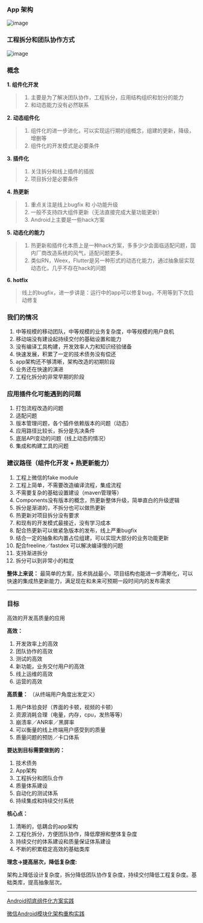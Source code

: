 
### App 架构

![image](http://localhost:8000/App架构.png)

### 工程拆分和团队协作方式

![image](http://localhost:8000/工程拆分和团队协作.png)

### 概念

**1. 组件化开发**
> 1. 主要是为了解决团队协作，工程拆分，应用结构组织和划分的能力
> 2. 和动态能力没有必然联系

**2. 动态组件化**
> 1. 组件化的进一步进化，可以实现运行期的组概念，组建的更新，降级，增删等
> 2. 组件化的开发模式是必要条件

**3. 插件化**
> 1. 关注拆分和线上插件的插拔
> 2. 项目拆分是必要条件

**4. 热更新**
> 1. 重点关注是线上bugfix 和 小功能升级
> 2. 一般不支持四大组件更新（无法直接完成大量功能更新）
> 3. Android上主要是一些hack方案

**5. 动态化的能力**
> 1. 热更新和插件化本质上是一种hack方案，多多少少会面临适配问题，国内厂商改造系统的风气，适配问题更多。
> 2. 类似RN，Weex，Flutter是另一种形式的动态化能力，通过抽象层实现动态化，几乎不存在hack的问题

**6. hotfix**
> 线上的bugfix，进一步讲是：运行中的app可以修复bug，不用等到下次启动修复

### 我们的情况
1. 中等规模的移动团队，中等规模的业务复杂度，中等规模的用户良机
2. 移动端没有建设起持续交付的基础设置和能力
3. 没有编译工具构建，开发效率人力和知识经验储备
4. 快速发展，积累了一定的技术债务没有偿还
5. app架构还不够清晰，架构改造的初期阶段
6. 业务还在快速的演进
7. 工程化拆分的非常早期的阶段

### 应用插件化可能遇到的问题
1. 打包流程改造的问题
2. 适配问题
3. 版本管理问题，各个插件依赖版本的问题（动态）
4. 应用路径比较长，拆分是先决条件
5. 底层API变动的问题（线上动态的情况）
6. 集成和构建工具的问题

### 建议路径（组件化开发 + 热更新能力）
1. 工程上微信的fake module
2. 工程上简单，不需要改造编译流程，集成流程
3. 不需要复杂的基础设置建设（maven管理等）
4. Components没有版本的概念，热更新整体升级，简单直白的升级逻辑
5. 拆分是渐进的，不拆分也可以做热更新
6. 热更新对项目拆分没有要求
7. 和现有的开发模式最接近，没有学习成本
8. 配合热更新可以做紧急版本的发布，线上严重bugfix
9. 结合一定的抽象和内置占位组建，可以实现大部分的业务功能更新
10. 配合freeline／fastdex 可以解决编译慢的问题
11. 支持渐进拆分
12. 拆分可以到非常小的粒度


**整体上来说：**
最简单的方案，技术挑战最小，项目结构也能进一步清晰化，可以快速的集成热更新能力，满足现在和未来可预期一段时间内的发布需求


----

### 目标
高效的开发高质量的应用

**高效：**
1. 开发效率上的高效
2. 团队协作的高效
3. 测试的高效
3. 新功能，业务交付用户的高效
4. 线上运维的高效
5. 运营的高效

**高质量：**
（从终端用户角度出发定义）
1. 用户体验良好（界面的卡顿，视频的卡顿）
2. 资源消耗合理（电量，内存，cpu，发热等等）
3. 崩溃率／ANR率／黑屏率
4. 可以衡量的线上终端用户感受到的质量
5. 质量问题的预防／卡口体系

**要达到目标需要做到的：**
1. 技术债务
2. App架构 
3. 工程拆分和团队合作 
4. 质量体系建设
5. 自动化的测试体系
6. 持续集成和持续交付系统

**核心点：**
1. 清晰的，低耦合的app架构
2. 工程化拆分，方便团队协作，降低摩擦和整体复杂度
3. 持续交付的体系建设和质量保证体系建设
4. 不断的积累稳定高效的基础类库

**理念->提高层次，降低复杂度:**

架构上降低设计复杂度，拆分降低团队协作复杂度，持续交付降低工程复杂度。基础类库，提高抽象层次。

----
[Android彻底组件化方案实践](http://www.androidchina.net/7445.html)

[微信Android模块化架构重构实践](https://juejin.im/entry/596c60485188254b772dba2a)
